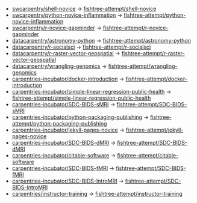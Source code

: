 - [swcarpentry/shell-novice](https://github.com/swcarpentry/shell-novice) -> [fishtree-attempt/shell-novice](https://github.com/fishtree-attempt/shell-novice)
- [swcarpentry/python-novice-inflammation](https://github.com/swcarpentry/python-novice-inflammation) -> [fishtree-attempt/python-novice-inflammation](https://github.com/fishtree-attempt/python-novice-inflammation)
- [swcarpentry/r-novice-gapminder](https://github.com/swcarpentry/r-novice-gapminder) -> [fishtree-attempt/r-novice-gapminder](https://github.com/fishtree-attempt/r-novice-gapminder)
- [datacarpentry/astronomy-python](https://github.com/datacarpentry/astronomy-python) -> [fishtree-attempt/astronomy-python](https://github.com/fishtree-attempt/astronomy-python)
- [datacarpentry/r-socialsci](https://github.com/datacarpentry/r-socialsci) -> [fishtree-attempt/r-socialsci](https://github.com/fishtree-attempt/r-socialsci)
- [datacarpentry/r-raster-vector-geospatial](https://github.com/datacarpentry/r-raster-vector-geospatial) -> [fishtree-attempt/r-raster-vector-geospatial](https://github.com/fishtree-attempt/r-raster-vector-geospatial)
- [datacarpentry/wrangling-genomics](https://github.com/datacarpentry/wrangling-genomics) -> [fishtree-attempt/wrangling-genomics](https://github.com/fishtree-attempt/wrangling-genomics)
- [carpentries-incubator/docker-introduction](https://github.com/carpentries-incubator/docker-introduction) -> [fishtree-attempt/docker-introduction](https://github.com/fishtree-attempt/docker-introduction)
- [carpentries-incubator/simple-linear-regression-public-health](https://github.com/carpentries-incubator/simple-linear-regression-public-health) -> [fishtree-attempt/simple-linear-regression-public-health](https://github.com/fishtree-attempt/simple-linear-regression-public-health)
- [carpentries-incubator/SDC-BIDS-sMRI](https://github.com/carpentries-incubator/SDC-BIDS-sMRI) -> [fishtree-attempt/SDC-BIDS-sMRI](https://github.com/fishtree-attempt/SDC-BIDS-sMRI)
- [carpentries-incubator/python-packaging-publishing](https://github.com/carpentries-incubator/python-packaging-publishing) -> [fishtree-attempt/python-packaging-publishing](https://github.com/fishtree-attempt/python-packaging-publishing)
- [carpentries-incubator/jekyll-pages-novice](https://github.com/carpentries-incubator/jekyll-pages-novice) -> [fishtree-attempt/jekyll-pages-novice](https://github.com/fishtree-attempt/jekyll-pages-novice)
- [carpentries-incubator/SDC-BIDS-dMRI](https://github.com/carpentries-incubator/SDC-BIDS-dMRI) -> [fishtree-attempt/SDC-BIDS-dMRI](https://github.com/fishtree-attempt/SDC-BIDS-dMRI)
- [carpentries-incubator/citable-software](https://github.com/carpentries-incubator/citable-software) -> [fishtree-attempt/citable-software](https://github.com/fishtree-attempt/citable-software)
- [carpentries-incubator/SDC-BIDS-fMRI](https://github.com/carpentries-incubator/SDC-BIDS-fMRI) -> [fishtree-attempt/SDC-BIDS-fMRI](https://github.com/fishtree-attempt/SDC-BIDS-fMRI)
- [carpentries-incubator/SDC-BIDS-IntroMRI](https://github.com/carpentries-incubator/SDC-BIDS-IntroMRI) -> [fishtree-attempt/SDC-BIDS-IntroMRI](https://github.com/fishtree-attempt/SDC-BIDS-IntroMRI)
- [carpentries/instructor-training](https://github.com/carpentries/instructor-training) -> [fishtree-attempt/instructor-training](https://github.com/fishtree-attempt/instructor-training)
